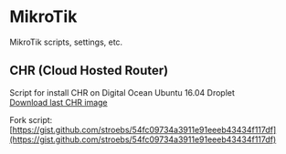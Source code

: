 # MikroTik
MikroTik scripts, settings, etc.

## CHR (Cloud Hosted Router)
Script for install CHR on Digital Ocean Ubuntu 16.04 Droplet  
[Download last CHR image](https://mikrotik.com/download)

Fork script: [https://gist.github.com/stroebs/54fc09734a3911e91eeeb43434f117df](https://gist.github.com/stroebs/54fc09734a3911e91eeeb43434f117df)